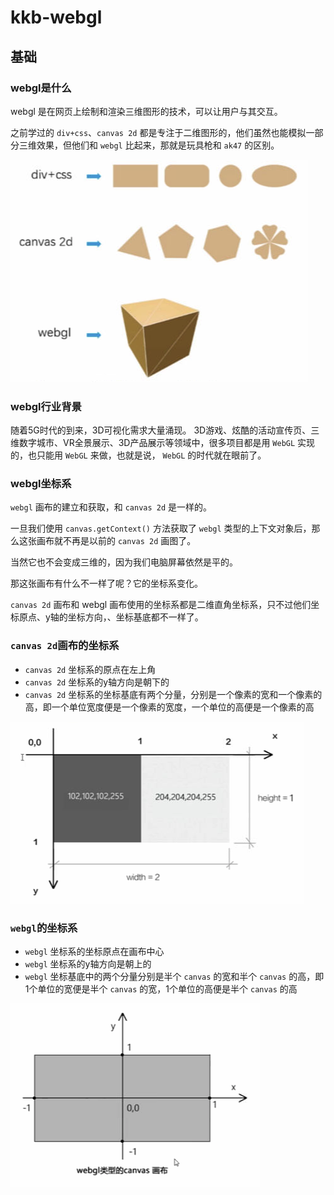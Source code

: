 # kkb-webgl

## 基础

### webgl是什么

webgl 是在网页上绘制和渲染三维图形的技术，可以让用户与其交互。

之前学过的 `div+css`、`canvas 2d` 都是专注于二维图形的，他们虽然也能模拟一部分三维效果，但他们和 `webgl` 比起来，那就是玩具枪和 `ak47` 的区别。

![ch01-001](assets/screenshots/ch01-001.png)

### webgl行业背景

随着5G时代的到来，3D可视化需求大量涌现。 3D游戏、炫酷的活动宣传页、三维数字城市、VR全景展示、3D产品展示等领域中，很多项目都是用 `WebGL` 实现的，也只能用 `WebGL` 来做，也就是说， `WebGL` 的时代就在眼前了。

### webgl坐标系

`webgl` 画布的建立和获取，和 `canvas 2d` 是一样的。

一旦我们使用 `canvas.getContext()` 方法获取了 `webgl` 类型的上下文对象后，那么这张画布就不再是以前的 `canvas 2d` 画图了。

当然它也不会变成三维的，因为我们电脑屏幕依然是平的。

那这张画布有什么不一样了呢？它的坐标系变化。

`canvas 2d` 画布和 webgl 画布使用的坐标系都是二维直角坐标系，只不过他们坐标原点、y轴的坐标方向，、坐标基底都不一样了。

### `canvas 2d`画布的坐标系

- `canvas 2d` 坐标系的原点在左上角
- `canvas 2d` 坐标系的y轴方向是朝下的
- `canvas 2d` 坐标系的坐标基底有两个分量，分别是一个像素的宽和一个像素的高，即一个单位宽度便是一个像素的宽度，一个单位的高便是一个像素的高

![ch01-002](assets/screenshots/ch01-002.png)

### `webgl`的坐标系

- `webgl` 坐标系的坐标原点在画布中心
- `webgl` 坐标系的y轴方向是朝上的
- `webgl` 坐标基底中的两个分量分别是半个 `canvas` 的宽和半个 `canvas` 的高，即1个单位的宽便是半个 `canvas` 的宽，1个单位的高便是半个 `canvas` 的高

![ch01-003](assets/screenshots/ch01-003.png)
